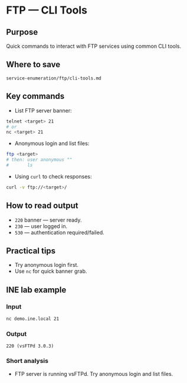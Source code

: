 # FTP — CLI Tools

## Purpose
Quick commands to interact with FTP services using common CLI tools.

## Where to save
`service-enumeration/ftp/cli-tools.md`

## Key commands
- List FTP server banner:
```bash
telnet <target> 21
# or
nc <target> 21
```
- Anonymous login and list files:
```bash
ftp <target>
# then: user anonymous ""
#       ls
```
- Using `curl` to check responses:
```bash
curl -v ftp://<target>/
```

## How to read output
- `220` banner — server ready.
- `230` — user logged in.
- `530` — authentication required/failed.

## Practical tips
- Try anonymous login first.
- Use `nc` for quick banner grab.

## INE lab example
### Input
```bash
nc demo.ine.local 21
```
### Output
```
220 (vsFTPd 3.0.3)
```
### Short analysis
- FTP server is running vsFTPd. Try anonymous login and list files.
